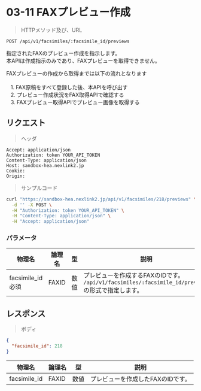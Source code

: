 # 03-11 FAXプレビュー作成
> HTTPメソッド及び、URL

```
POST /api/v1/facsimiles/:facsimile_id/previews
```

指定されたFAXのプレビュー作成を指示します。  
本APIは作成指示のみであり、FAXプレビューを取得できません。  

<aside class="notice">
FAXプレビューの作成から取得までは以下の流れとなります<br />
<br />
&nbsp;&nbsp;&nbsp;1. FAX原稿をすべて登録した後、本APIを呼び出す<br />
&nbsp;&nbsp;&nbsp;2. プレビュー作成状況をFAX取得APIで確認する<br />
&nbsp;&nbsp;&nbsp;3. FAXプレビュー取得APIでプレビュー画像を取得する
</aside>
  
## リクエスト

> ヘッダ

```
Accept: application/json
Authorization: token YOUR_API_TOKEN
Content-Type: application/json
Host: sandbox-hea.nexlink2.jp
Cookie: 
Origin: 
```


> サンプルコード

``` sh
curl "https://sandbox-hea.nexlink2.jp/api/v1/facsimiles/218/previews" \
  -d '' -X POST \
  -H "Authorization: token YOUR_API_TOKEN" \
  -H "Content-Type: application/json" \
  -H "Accept: application/json"
```

### パラメータ

|物理名|論理名|型|説明|
| --- | --- | --- | --- |
|facsimile_id <span class="required">必須</span>|FAXID|数値|プレビューを作成するFAXのIDです。<br />`/api/v1/facsimiles/:facsimile_id/previews` の形式で指定します。|


## レスポンス

> ボディ

```json
{
  "facsimile_id": 218
}
```

|物理名|論理名|型|説明|
| --- | --- | --- | --- |
| facsimile_id | FAXID | 数値 | プレビューを作成したFAXのIDです。|

